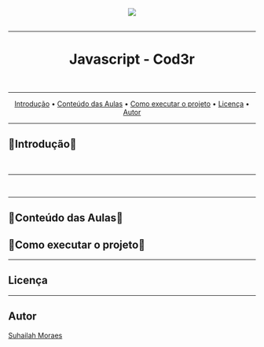 <div align="center">
  <a href="https://www.cod3r.com.br/">
    <img src="https://import.cdn.thinkific.com/220759/OSkIXgBSMGsQ7XYX6bsI_LOGOTIPO-CODER-FUNDOTRANSPARENTE-PRETA.png">
   </a>
</div>

<br/>
<hr/>

 <h1 align="center">Javascript - Cod3r</h1> 
<br/>
<hr/>

<p align="center">
 <a href="#introducao">Introdução</a> •
  <a href="#conteudo-das-Aulas">Conteúdo das Aulas</a> •
 <a href="#execucao-projeto">Como executar o projeto</a> •
 <a href="#licenc-a">Licença</a> • 
 <a href="#autor">Autor</a>
</p>
<hr>


<h2 id="introducao">🚧Introdução🚧</h2>
  <p>
   
  </p>
<br/>
<hr/>




<br/>
<hr/>

<h2 id="conteudo-das-Aulas">🚧Conteúdo das Aulas🚧</h2>


<h2 id="execucao-projeto">🚧Como executar o projeto🚧</h2>
<hr>

<h2 id="licenc-a">Licença</h2>

<hr>

<h2 id="autor">Autor</h2> 
<a href="https://linktr.ee/SuhailahMoraes">Suhailah Moraes</a>


  
